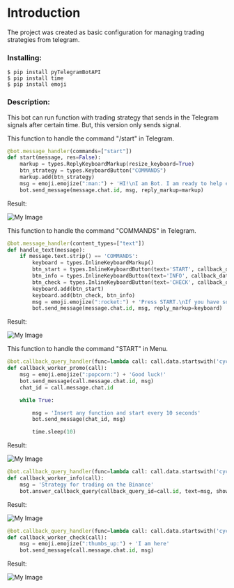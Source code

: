 # Introduction
The project was created as basic configuration for managing trading strategies from telegram.

### Installing:
```
$ pip install pyTelegramBotAPI
$ pip install time
$ pip install emoji
```

### Description:
This bot can run function with trading strategy that sends in the Telegram signals after certain time. But, this version only sends signal.


This function to handle the command "/start" in Telegram.

```python
@bot.message_handler(commands=["start"])
def start(message, res=False):
    markup = types.ReplyKeyboardMarkup(resize_keyboard=True)
    btn_strategy = types.KeyboardButton("COMMANDS")
    markup.add(btn_strategy)
    msg = emoji.emojize(":man:") + 'HI!\nI am Bot. I am ready to help earn money for you.'
    bot.send_message(message.chat.id, msg, reply_markup=markup)
 ```
 Result:
 
 ![My Image](screenshots/func_start.png)
 
 This function to handle the command "COMMANDS" in Telegram.
 
```python
@bot.message_handler(content_types=["text"])
def handle_text(message):
    if message.text.strip() == 'COMMANDS':
        keyboard = types.InlineKeyboardMarkup()
        btn_start = types.InlineKeyboardButton(text='START', callback_data='cycle_start')
        btn_info = types.InlineKeyboardButton(text='INFO', callback_data='cycle_info')
        btn_check = types.InlineKeyboardButton(text='CHECK', callback_data='cycle_check')
        keyboard.add(btn_start)
        keyboard.add(btn_check, btn_info)
        msg = emoji.emojize(":rocket:") + 'Press START.\nIf you have some questions, press HELP.'
        bot.send_message(message.chat.id, msg, reply_markup=keyboard)
```
Result:

![My Image](screenshots/handle_text.png)

This function to handle the command "START" in Menu.
```python
@bot.callback_query_handler(func=lambda call: call.data.startswith('cycle_start'))
def callback_worker_promo(call):
    msg = emoji.emojize(":popcorn:") + 'Good luck!'
    bot.send_message(call.message.chat.id, msg)
    chat_id = call.message.chat.id

    while True:

        msg = 'Insert any function and start every 10 seconds'
        bot.send_message(chat_id, msg)

        time.sleep(10)
  ```
  Result:

![My Image](screenshots/callback_worker_promo.png)

```python
@bot.callback_query_handler(func=lambda call: call.data.startswith('cycle_info'))
def callback_worker_info(call):
    msg = 'Strategy for trading on the Binance'
    bot.answer_callback_query(callback_query_id=call.id, text=msg, show_alert=True)
```
  Result:

![My Image](screenshots/callback_worker_info.png)

```python
@bot.callback_query_handler(func=lambda call: call.data.startswith('cycle_check'))
def callback_worker_check(call):
    msg = emoji.emojize(":thumbs_up:") + 'I am here'
    bot.send_message(call.message.chat.id, msg)
```
  Result:

![My Image](screenshots/callback_worker_check.png)
